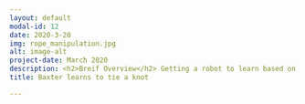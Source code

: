 ```yaml
---
layout: default
modal-id: 12
date: 2020-3-20
img: rope_manipulation.jpg
alt: image-alt
project-date: March 2020
description: <h2>Breif Overview</h2> Getting a robot to learn based on its interactions with environment is one of the most powerful ideas of all. Mostly of our object manipulation revolves around the rigid body assumption. But in this project, I implemented a work that enables the robot to learn to tie a knot purely based on interacting with its environment. This a self supervised deep learning technique applied to the reinforcement learning problem of learning an effective policy. This work was based on the work on <a href="ihttps://pathak22.github.io/zeroshot-imitation/" target="_blank">zero shot visual imitation</a> by researchers from UC, Berkley.<h2>Problem Setup</h2> The most fundamental aspect of solving this problem can be formulated as a pick and place action. A complex action such a tying a knot can be decomposed by a few such pick and place actions. Such an action is parameterized by four quantities-The action position in pixel space (x, y), the angle of the action (theta) in the world space and the length of the action in the world space. Thus the objective in this problem is to to learn a policy \(\pi(I_1, I_2)\), where \(\pi\) is a function that predicts  the actions that transforms the present state (Image \(I_1\)) to a goal state (Image \(I_2\)). This problem is formulated as a deep learning classification problem that predicts a class label for each action based on the input image and a goal image. It must be noted that the choice of a classification network instead of regression means that we are discretizing the output actions. For predicting continuous actions, a regression network is more ideal but the choice of classification network makes this learning feasible, which didn't seem to converge with a regression network. The network used in the work is shown below<br><br><img src="./img/portfolio/joint_model.png" width=560 class="center"><br> The above network minimizes two objectives- The forward loss and the inverse loss. The forward function predicts the next state given the present state and an action to be applied while the inverse function predicts the action that transforms the present state to a goal state (The present state and the goal state are represented through images). This network is built from a Alexnet base - the first 5 convolutional layer structures and the initialisation of weights for these layers are taken from the Alexnet architectures while the fully connected layers are are modified to fit the specific problem. While this network can predict small actions between nearby states, it cannot predict the sequences of actions that leads to tying a knot for example. To accomplish a complex task, a demo is first given to the machine and the complex action is thus decomposed into a sequence of images, where every pair of images is not too far away in terms of states. The system can then predict the action that leads to every sequential image in the demo that was shown thereby predicting a sequence of actions that accomplishing the complex know tying task. <br><br> <img src="./img/portfolio/sequence.png" width=560 class="center"><br>But action predictions are not always correct. Sometimes wrong actions are predicted and hence, to handle such wrong predictions, a goal recogniser network is constructed. The goal recognizer is a simple binary classification network, that given two images, predicts if both of them belong to the same state. This network is constructed with the same Alexnet base but with only one neuron at the final fully connected layer. Thus this network is used after every applied action to check if the state has reached the next intermediate goal state in the sequence and the intermediate goal state is switched to the next intermediate goal if the network output is positive.<h2> Automation and Debugging tools </h2> One of the most important things when trying to train neural networks is to automate as much as possible so that a lot of experiments could be run for tuning the parameters. Another important aspect is to build visualization tools that will greatly aid in network debugging. Without these tools, it will be a nightmare to debug neural network when something goes wrong. The figure below shows the pipeline I used to minimise manual work so that I could run a lot fo experiments with very minimal work. A bash script contains a lot of scheduled experiments along with their hyper parameters. This script calls the training code, which after training for a predefined number of epochs logs results to an online gsheet. The program also logs results and debugging data into a directory, which can be visualized using tensor board. <br><br><img src="./img/portfolio/flow.png" width=560 class="center"><br>The following figure shows some of the visualization tools that were integrated to help debug the model construction and training process. <br><br><img src="./img/portfolio/tools.png" width=560 class="center"><br><h2> Training results and visualisation</h2> Training the model in one shot is difficult and makes it difficult to converge. In order to facilitate the training process, first the network is trained with the inverse objective alone and then the converged network is trained again with the joint objective of both the forward and inverse loss. Among 100s of experiments a sample of few best results are shown below.<br><br><img src="./img/portfolio/train_results.png" width=800 class="center"><br> It must be noted here that the accuracy metric used here is not a very accurate measure for the task at hand since multiple actions could lead to the same state. Nevertheless, this serves as a proof that the model has learned something useful.A visualization of the model's prediction is given below, where the yellow arrow indicates that action (the x,y pixel location to pick, the angle at which to pick up and the distance to move in the direction) so that the state can be changed from the given state (image at the top) to a goal image(image at the bottom)<br><br><img src="./img/portfolio/image_results.png" width=560 class="center"><br><br>It must be noted that these are a few cherry picked results and there exists a lot of bad results as shown below<br><br><img src="./img/portfolio/bad_results.png" width=560 class="center"><br> <h2>Hardware Implementation(In progress)</h2> A kinect camera is used so that the depth corresponding to any x,y pixel location can be directly obtained. First the relative transformation between baxter and kinect is calculated using a AR tag that is visible in both the kinect camera and baxter's camera as shown below.<br><br><img src="./img/portfolio/hw_1.png" width=560 class="center"><br><br>Next a simple computer vision code was written using masking and connected component analysis to find the rope. Though the network's prediction directly gives out the pixel locations to execute the action, this step is done so that the action can be slightly adjustment if a prediction is given in a pixel location very close to rope but outside the rope.<br><br><img src="./img/portfolio/hw_2.png" width=560 class="center"><br>The code for this project can be found at <a href="https://github.com/senthilpalanisamy/zero_shot_imitation" target="_blank">this github</a> repo. Practical tips for debugging neural networks can be found in <a href="https://medium.com/@senthillihtnes1994/debugging-neural-networks-96d3421e9646?source=friends_link&sk=b02ac0a5a97639848b65d4475b8bfd83" target="_blank">this blog</a>
title: Baxter learns to tie a knot

---
```


